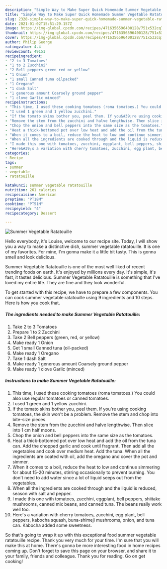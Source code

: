 ```yaml
---
description: "Simple Way to Make Super Quick Homemade Summer Vegetable Ratatouille"
title: "Simple Way to Make Super Quick Homemade Summer Vegetable Ratatouille"
slug: 2328-simple-way-to-make-super-quick-homemade-summer-vegetable-ratatouille
date: 2021-01-02T15:51:29.157Z
image: https://img-global.cpcdn.com/recipes/4716356596400128/751x532cq70/summer-vegetable-ratatouille-recipe-main-photo.jpg
thumbnail: https://img-global.cpcdn.com/recipes/4716356596400128/751x532cq70/summer-vegetable-ratatouille-recipe-main-photo.jpg
cover: https://img-global.cpcdn.com/recipes/4716356596400128/751x532cq70/summer-vegetable-ratatouille-recipe-main-photo.jpg
author: Philip George
ratingvalue: 4.4
reviewcount: 49151
recipeingredient:
- "2 to 3 Tomatoes"
- "1 to 2 Zucchini"
- "2 Bell peppers green red or yellow"
- "1 Onion"
- "1 small Canned tuna oilpacked"
- "1 Oregano"
- "1 dash Salt"
- "1 generous amount Coarsely ground pepper"
- "1 clove Garlic minced"
recipeinstructions:
- "This time, I used these cooking tomatoes (roma tomatoes.) You could also use regular tomatoes or canned tomatoes."
- "I used 1 green and 1 yellow zucchini."
- "If the tomato skins bother you, peel them. If you&#39;re using cooking tomatoes, the skin won&#39;t be a problem. Remove the stem and chop into bite-size pieces."
- "Remove the stem from the zucchini and halve lengthwise. Then slice into 1 cm half moons."
- "Chop the onion and bell peppers into the same size as the tomatoes."
- "Heat a thick-bottomed pot over low heat and add the oil from the tuna can. Add the chopped garlic and cook until fragrant. Then add all the vegetables and cook over medium heat. Add the tuna. When all the ingredients are coated with oil, add the oregano and cover the pot and simmer."
- "When it comes to a boil, reduce the heat to low and continue simmering for about 15-20 minutes, stirring occasionally to prevent burning. You don&#39;t need to add water since a lot of liquid seeps out from the vegetables."
- "When all the ingredients are cooked through and the liquid is reduced, season with salt and pepper."
- "I made this one with tomatoes, zucchini, eggplant, bell peppers, shiitake mushrooms, canned mix beans, and canned tuna. The beans really work well too."
- "Here&#39;s a variation with cherry tomatoes, zucchini, egg plant, bell peppers, kabocha squash, buna-shimeji mushrooms, onion, and tuna can. Kabocha added some sweetness."
categories:
- Recipe
tags:
- summer
- vegetable
- ratatouille

katakunci: summer vegetable ratatouille 
nutrition: 261 calories
recipecuisine: American
preptime: "PT18M"
cooktime: "PT51M"
recipeyield: "4"
recipecategory: Dessert

---
```



![Summer Vegetable Ratatouille](https://img-global.cpcdn.com/recipes/4716356596400128/751x532cq70/summer-vegetable-ratatouille-recipe-main-photo.jpg)

Hello everybody, it's Louise, welcome to our recipe site. Today, I will show you a way to make a distinctive dish, summer vegetable ratatouille. It is one of my favorites. For mine, I'm gonna make it a little bit tasty. This is gonna smell and look delicious.

Summer Vegetable Ratatouille is one of the most well liked of recent trending foods on earth. It's enjoyed by millions every day. It's simple, it's fast, it tastes delicious. Summer Vegetable Ratatouille is something that I've loved my entire life. They are fine and they look wonderful.




To get started with this recipe, we have to prepare a few components. You can cook summer vegetable ratatouille using 9 ingredients and 10 steps. Here is how you cook that.

<!--inarticleads1-->

##### The ingredients needed to make Summer Vegetable Ratatouille:

1. Take 2 to 3 Tomatoes
1. Prepare 1 to 2 Zucchini
1. Take 2 Bell peppers (green, red, or yellow)
1. Make ready 1 Onion
1. Get 1 small Canned tuna (oil-packed)
1. Make ready 1 Oregano
1. Take 1 dash Salt
1. Make ready 1 generous amount Coarsely ground pepper
1. Make ready 1 clove Garlic (minced)




<!--inarticleads2-->

##### Instructions to make Summer Vegetable Ratatouille:

1. This time, I used these cooking tomatoes (roma tomatoes.) You could also use regular tomatoes or canned tomatoes.
1. I used 1 green and 1 yellow zucchini.
1. If the tomato skins bother you, peel them. If you&#39;re using cooking tomatoes, the skin won&#39;t be a problem. Remove the stem and chop into bite-size pieces.
1. Remove the stem from the zucchini and halve lengthwise. Then slice into 1 cm half moons.
1. Chop the onion and bell peppers into the same size as the tomatoes.
1. Heat a thick-bottomed pot over low heat and add the oil from the tuna can. Add the chopped garlic and cook until fragrant. Then add all the vegetables and cook over medium heat. Add the tuna. When all the ingredients are coated with oil, add the oregano and cover the pot and simmer.
1. When it comes to a boil, reduce the heat to low and continue simmering for about 15-20 minutes, stirring occasionally to prevent burning. You don&#39;t need to add water since a lot of liquid seeps out from the vegetables.
1. When all the ingredients are cooked through and the liquid is reduced, season with salt and pepper.
1. I made this one with tomatoes, zucchini, eggplant, bell peppers, shiitake mushrooms, canned mix beans, and canned tuna. The beans really work well too.
1. Here&#39;s a variation with cherry tomatoes, zucchini, egg plant, bell peppers, kabocha squash, buna-shimeji mushrooms, onion, and tuna can. Kabocha added some sweetness.




So that's going to wrap it up with this exceptional food summer vegetable ratatouille recipe. Thank you very much for your time. I'm sure that you will make this at home. There's gonna be more interesting food in home recipes coming up. Don't forget to save this page on your browser, and share it to your family, friends and colleague. Thank you for reading. Go on get cooking!
